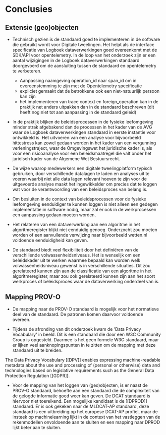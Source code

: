 # Conclusies

## Extensie (geo)objecten

- Technisch gezien is de standaard goed te implementeren in de software die gebruikt wordt voor Digitale tweelingen. Het helpt als de interface specificatie van Logboek dataverwerkingen goed overeenkomt met de SDK/API voor opentelemetry. In de loop van het onderzoek zijn er een aantal wijzigingen in de Logboek dataverwerkingen standaard doorgevoerd om de aansluiting tussen de standaard en opentelemetry te verbeteren.

    - Aanpassing naamgeving operation_id naar span_id om in overeenstemming te zijn met de Opentelemetry specificatie
    - expliciet gemaakt dat de betrokkene ook een niet-natuurlijk persoon kan zijn
    - het implementeren van trace context en foreign_operation kan in de praktijk net anders uitpakken dan in de standaard beschreven (dit heeft nog niet tot aan aanpassing in de standaard geleid)

- In de praktijk blijken de beleidsprocessen in de fysieke leefomgeving minder strak afgebakend dan de processen in het kader van de AVG waar de Logboek dataverwerkingen standaard in eerste instantie voor ontwikkeld is. Het uitvoeren van een analyse voor bijvoorbeeld hittestress kan zowel gedaan worden in het kader van een vergunning verleningstraject, waar de Omgevingswet het juridische kader is, als voor een risicoanalyse voor een beleidsmaatregel die valt onder het juridisch kader van de Algemene Wet Bestuursrecht.

- De wijze waarop medewerkers een digitale tweelingplatform typisch gebruiken, door verschillende datalagen te laden en analyses uit te voeren waarbij niet alle data lagen relevant hoeven te zijn voor de uitgevoerde analyse maakt het ingewikkelder om precies dat te loggen wat voor de verantwoording van een beleidsproces van belang is. 

- Om besluiten in de context van beleidsprocessen voor de fysieke leefomgeving eenduidiger te kunnen loggen is niet alleen een gedegen implementatie in software nodig, maar zal er ook in de werkprocessen een aanpassing gedaan moeten worden. 

- Het relateren van een dataverwerking aan een algoritme in het algoritmeregister blijkt niet eenduidig genoeg. Onderzocht zou moeten worden of een aanvullende verwijzing naar bijvoorbeeld wetten.nl voldoende eenduidigheid kan geven.

- De standaard biedt veel flexibiliteit door het definiëren van de verschillende volwassenheidsniveaus. Het is wenselijk om een beleidskader uit te werken waarmee bepaald kan worden welk volwassenheidsniveau gewenst is in verschillende situaties. Dit zou gerelateerd kunnen zijn aan de classificatie van een algoritme in het algoritmeregister, maar zou ook gerelateerd kunnen zijn aan het soort werkproces of beleidsproces waar de dataverwerking onderdeel van is.

## Mapping PROV-O

- De mapping naar de PROV-O standaard is mogelijk voor het normatieve deel van de standaard. De patronen komen daarvoor voldoende overeen. 

- Tijdens de afronding van dit onderzoek kwam de 'Data Privacy Vocabulary' in beeld. Dit is een standaard die door een W3C Community Group is opgesteld. Daarmee is het geen formele W3C standaard, maar er lijken veel aanknopingspunten in te zitten om de mapping met deze standaard uit te breiden.

<aside class="note">
The Data Privacy Vocabulary [[DPV]] enables expressing machine-readable metadata about 
the use and processing of (personal or otherwise) data and technologies based on
legislative requirements such as the General Data Protection Regulation [[GDPR]].
</aside>

- Voor de mapping van het loggen van (geo)objecten, is er naast de PROV-O standaard, behoefte aan een standaard die de complexiteit van de gelogde informatie goed weer kan geven. De DCAT standaard is hiervoor niet toereikend. Een mogelijke kandidaat is de [[DPROD]] standaard. Er is ook gekeken naar de MLDCAT-AP standaard, deze standaard is een uitbreiding op het europese DCAT-AP profiel, maar de insteek op machinelearning lijkt in de context van het vastleggen van de rekenmodellen onvoldoende aan te sluiten en een mapping naar DPROD lijkt beter aan te sluiten.


